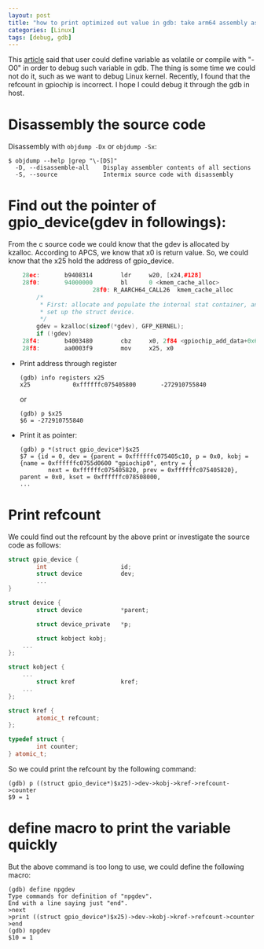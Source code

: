 ```yaml
---
layout: post
title: "how to print optimized out value in gdb: take arm64 assembly as example"
categories: [Linux]
tags: [debug, gdb]
---
```


This [article](http://ask.xmodulo.com/print-optimized-out-value-gdb.html) said that user could define variable as volatile or compile with "-O0" in order to debug such variable in gdb. The thing is some time we could not do it, such as we want to debug Linux kernel. Recently, I found that the refcount in gpiochip is incorrect. I hope I could debug it through the gdb in host.

# Disassembly the source code
Disassembly with `objdump -Dx` or `objdump -Sx`:

```
$ objdump --help |grep "\-[DS]"
  -D, --disassemble-all    Display assembler contents of all sections
  -S, --source             Intermix source code with disassembly
```

# Find out the pointer of gpio_device(gdev in followings):
From the c source code we could know that the gdev is allocated by kzalloc. According to APCS, we know that x0 is return value. So, we could know that the x25 hold the address of gpio_device.

```cpp
    28ec:       b9408314        ldr     w20, [x24,#128]
    28f0:       94000000        bl      0 <kmem_cache_alloc>
                        28f0: R_AARCH64_CALL26  kmem_cache_alloc
        /*
         * First: allocate and populate the internal stat container, and
         * set up the struct device.
         */
        gdev = kzalloc(sizeof(*gdev), GFP_KERNEL);
        if (!gdev)
    28f4:       b4003480        cbz     x0, 2f84 <gpiochip_add_data+0x6cc>
    28f8:       aa0003f9        mov     x25, x0
```

*   Print address through register

    ```
    (gdb) info registers x25
    x25            0xffffffc075405800       -272910755840
    ```
    or
    ```
    (gdb) p $x25
    $6 = -272910755840
    ```

*   Print it as pointer:

    ```
    (gdb) p *(struct gpio_device*)$x25
    $7 = {id = 0, dev = {parent = 0xffffffc075405c10, p = 0x0, kobj = {name = 0xffffffc0755d0600 "gpiochip0", entry = {
            next = 0xffffffc075405820, prev = 0xffffffc075405820}, parent = 0x0, kset = 0xffffffc078508000,
    ...
    ```

# Print refcount
We could find out the refcount by the above print or investigate the source code as follows:

```cpp
struct gpio_device {
        int                     id;
        struct device           dev;
        ...
}

struct device {
        struct device           *parent;

        struct device_private   *p;

        struct kobject kobj;
	...
};

struct kobject {
	...
        struct kref             kref;
	...
};

struct kref {
        atomic_t refcount;
};

typedef struct {
        int counter;
} atomic_t;
```

So we could print the refcount by the following command:

```
(gdb) p ((struct gpio_device*)$x25)->dev->kobj->kref->refcount->counter
$9 = 1
```

# define macro to print the variable quickly
But the above command is too long to use, we could define the following macro:

```
(gdb) define npgdev
Type commands for definition of "npgdev".
End with a line saying just "end".
>next
>print ((struct gpio_device*)$x25)->dev->kobj->kref->refcount->counter
>end
(gdb) npgdev
$10 = 1
```

